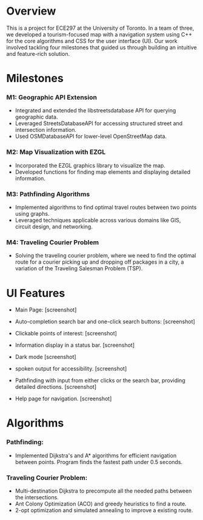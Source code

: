 # Overview
This is a project for ECE297 at the University of Toronto. In a team of three, we developed a tourism-focused map with a navigation system using C++ for the core algorithms and CSS for the user interface (UI). Our work involved tackling four milestones that guided us through building an intuitive and feature-rich solution.

# Milestones
### M1: Geographic API Extension
- Integrated and extended the libstreetsdatabase API for querying geographic data.
- Leveraged StreetsDatabaseAPI for accessing structured street and intersection information.
- Used OSMDatabaseAPI for lower-level OpenStreetMap data.

### M2: Map Visualization with EZGL
- Incorporated the EZGL graphics library to visualize the map.
- Developed functions for finding map elements and displaying detailed information.

### M3: Pathfinding Algorithms
- Implemented algorithms to find optimal travel routes between two points using graphs.
- Leveraged techniques applicable across various domains like GIS, circuit design, and networking.

### M4: Traveling Courier Problem
- Solving the traveling courier problem, where we need to find the optimal route for a courier picking up and dropping off packages in a city, a variation of the Traveling Salesman Problem (TSP).

# UI Features
- Main Page:
[screenshot]

- Auto-completion search bar and one-click search buttons: 
[screenshot]

- Clickable points of interest:
[screenshot]

- Information display in a status bar.
[screenshot]

- Dark mode
[screenshot]

- spoken output for accessibility.
[screenshot]

- Pathfinding with input from either clicks or the search bar, providing detailed directions.
[screenshot]

- Help page for navigation.
[screenshot]

# Algorithms
### Pathfinding:
- Implemented Dijkstra's and A* algorithms for efficient navigation between points. Program finds the fastest path under 0.5 seconds. 

### Traveling Courier Problem:
- Multi-destination Dijkstra to precompute all the needed paths between the intersections. 
- Ant Colony Optimization (ACO) and greedy heuristics to find a route.
- 2-opt optimization and simulated annealing to improve a existing route.

